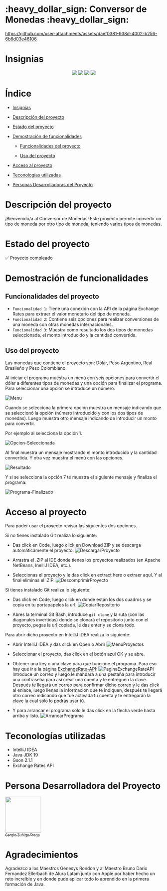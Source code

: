 <h1>:heavy_dollar_sign: Conversor de Monedas :heavy_dollar_sign:</h1>

https://github.com/user-attachments/assets/daef0381-938d-4002-b256-6b6d03e46106

# Insignias

<div align="center">
    <img src="https://img.shields.io/badge/Estado-Concluido-green">
    <img src="https://img.shields.io/badge/java_jdk-v19-blue">
    <img src="https://img.shields.io/badge/gson-v2.11.0-blue">
    <img src="https://img.shields.io/badge/version-v1.0.0-green">
</div>

# Índice

- [Insignias](#insignias)

- [Descripción del proyecto](#descripción-del-proyecto)

- [Estado del proyecto](#estado-del-proyecto)

- [Demostración de funcionalidades](#demostración-de-funcionalidades)

    - [Funcionalidades del proyecto](#funcionalidades-del-proyecto)

    - [Uso del proyecto](#uso-del-proyecto)

- [Acceso al proyecto](#acceso-al-proyecto)

- [Teconologías utilizadas](#teconologías-utilizadas)

- [Personas Desarrolladoras del Proyecto](#personas-desarrolladoras-del-proyecto)

# Descripción del proyecto

¡Bienvenido/a al Conversor de Monedas!
Este proyecto permite convertir un tipo de moneda por otro tipo de moneda, teniendo varios tipos de monedas.

# Estado del proyecto

:white_check_mark: Proyecto compleado

# Demostración de funcionalidades

## Funcionalidades del proyecto

- `Funcionalidad 1`: Tiene una conexión con la API de la página Exchange Rates para extraer el valor monetario del tipo de moneda.
- `Funcionalidad 2`: Contiene seis opciones para realizar conversiones de una moneda con otras monedas internacionales.
- `Funcionalidad 3`: Muestra como resultado los dos tipos de monedas seleccionada, el monto introducido y la cantidad convertida.

## Uso del proyecto

Las monedas que contiene el proyecto son: Dólar, Peso Argentino, Real Brasileño y Peso Colombiano.

Al iniciar el programa muestra un menú con seis opciones para convertir el dólar a diferentes tipos de monedas y una opción para finalizar el programa. Para seleccionar una opción se introduce un número.

![Menu](./multimedia/UsarProyecto/Menu.png)

Cuando se selecciona la primera opción muestra un mensaje indicando que se seleccionó la opción (número introducido y con los dos tipos de monedas). Luego muestra otro mensaje indicando de introducir un monto para convertir.

Por ejemplo al selecciona la opción 1.

![Opcion-Seleccionada](./multimedia/UsarProyecto/OpcionSeleccionada.png)

Al final muestra un mensaje mostrando el monto introducido y la cantidad convertida. Y otra vez muestra el menú con las opciones.

![Resultado](./multimedia/UsarProyecto/Resultado.png)

Y si se selecciona la opción 7 te muestra el siguiente mensaje y finaliza el programa:

![Programa-Finalizado](./multimedia/UsarProyecto/ProgramaFinalizado.png)

# Acceso al proyecto

Para poder usar el proyecto revisar las siguientes dos opciones.

Si no tienes instalado Git realiza lo siguiente:

- Das click en Code, luego click en Download ZIP y se descarga automáticamente el proyecto.
![DescargarProyecto](./multimedia/AccesoProyecto/DescargarProyecto.png)

- Arrastra el .ZIP al IDE donde tienes los proyectos realizados (en Apache NetBeans, InelliJ IDEA, etc.).
- Seleccionas el proyecto y le das click en extract here o extraer aquí. Y al final eliminas el .ZIP.
![DescomprimirProyecto](./multimedia/AccesoProyecto/DescomprimirZIP.png)

Si tienes instalado Git realiza lo siguiente:

- Das click en Code, luego click en donde están los dos cuadros y se copia en tu portapapeles la url.
![CopiarRepositorio](./multimedia/AccesoProyecto/CopiarRepositorio.png)

- Abres la terminal Git Bash, introduce `git clone` y la ruta (con las diagonales invertidas) donde se clonará el repositorio junto con el proyecto, pegas la url copiada, le das enter y se clona todo.

Para abrir dicho proyecto en IntelliJ IDEA realiza lo siguiente:

- Abrir IntelliJ IDEA y das click en Open o Abrir
![MenuProyectos](./multimedia/AccesoProyecto/MenuProyectos.png)

- Seleccionar el proyecto, das click en el botón azul OK y se abre.

- Obtener una key o una clave para que funcione el programa. Para eso hay que ir a la página [ExchangeRate-API](https://www.exchangerate-api.com/):
![PaginaExchangeRateAPI](./multimedia/AccesoProyecto/ConseguirClaveApi.png)
Introduce un correo y luego le mandará a una pestaña para introducir una contraseña para así crear una cuenta y le entreguen la clave. Después te llegará un correo para confirmar dicho correo y le das click al enlace, luego llenas la información que te indiquen, después te llegará otro correo indicando que fue activada tu cuenta y te entregarán la clave la cual sólo lo podrás usar tú.

- Y para arrancar el programa solo le das click en la flecha verde hasta arriba y listo.
![ArrancarPrograma](./multimedia/AccesoProyecto/ArrancarPrograma.png)

# Teconologías utilizadas

- IntelliJ IDEA
- Java JDK 19
- Gson 2.1.1
- Exchange Rates API

# Persona Desarrolladora del Proyecto

[<img src="https://avatars.githubusercontent.com/u/107082359?v=4" width=115><br><sub>Sergio Zuñiga Fraga</sub>](https://github.com/SergioZF09)

# Agradecimientos

Agradezco a los Maestros Genesys Rondon y al Maestro Bruno Darío Fernandez Ellerbach de Alura Latam junto con Apple por haber hecho un reto increíble y en donde pude aplicar todo lo aprendido en la primera formación de Java.
